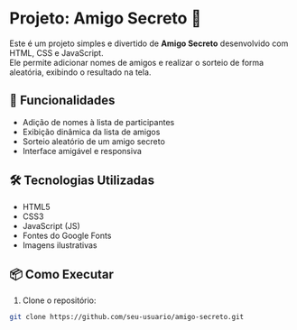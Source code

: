 # Projeto: Amigo Secreto 🎁

Este é um projeto simples e divertido de **Amigo Secreto** desenvolvido com HTML, CSS e JavaScript.  
Ele permite adicionar nomes de amigos e realizar o sorteio de forma aleatória, exibindo o resultado na tela.

## 🚀 Funcionalidades

- Adição de nomes à lista de participantes  
- Exibição dinâmica da lista de amigos  
- Sorteio aleatório de um amigo secreto  
- Interface amigável e responsiva  

## 🛠️ Tecnologias Utilizadas

- HTML5  
- CSS3  
- JavaScript (JS)  
- Fontes do Google Fonts  
- Imagens ilustrativas  

## 📦 Como Executar

1. Clone o repositório:

```bash
git clone https://github.com/seu-usuario/amigo-secreto.git
